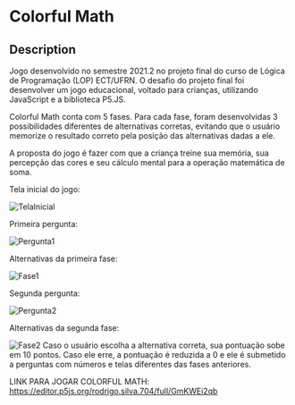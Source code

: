 # Colorful Math

## Description

Jogo desenvolvido no semestre 2021.2 no projeto final do curso de Lógica de Programação (LOP) ECT/UFRN.
O desafio do projeto final foi desenvolver um jogo educacional, voltado para crianças, utilizando JavaScript e a biblioteca P5.JS.

Colorful Math conta com 5 fases. Para cada fase, foram desenvolvidas 3 possibilidades diferentes de alternativas corretas, evitando que o usuário memorize o resultado correto pela posição das alternativas dadas a ele.

A proposta do jogo é fazer com que a criança treine sua memória, sua percepção das cores e seu cálculo mental para a operação matemática de soma.

Tela inicial do jogo:

![TelaInicial](https://user-images.githubusercontent.com/101594080/184265142-c4ea8e96-9064-4503-a9c3-ca55bd939673.png)



Primeira pergunta: 

![Pergunta1](https://user-images.githubusercontent.com/101594080/184265315-89a7e21f-262e-4deb-a56d-2528b10857dd.png)



Alternativas da primeira fase:

![Fase1](https://user-images.githubusercontent.com/101594080/184265396-34fc5f8c-8934-4ac2-9987-a9858678fec5.png)


Segunda pergunta: 

![Pergunta2](https://user-images.githubusercontent.com/101594080/184265511-3df5e15f-d75d-4347-909b-da0d60b529c5.png)


Alternativas da segunda fase:

![Fase2](https://user-images.githubusercontent.com/101594080/184265558-06df2b33-8f48-4d7d-a2a7-35176abfcad1.png)
Caso o usuário escolha a alternativa correta, sua pontuação sobe em 10 pontos. Caso ele erre, a pontuação é reduzida a 0 e ele é submetido a perguntas com números e telas diferentes das fases anteriores.

LINK PARA JOGAR COLORFUL MATH: https://editor.p5js.org/rodrigo.silva.704/full/GmKWEi2qb
